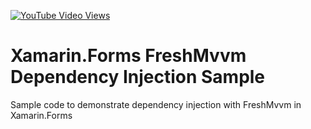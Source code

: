 [![YouTube Video Views](https://img.shields.io/youtube/views/amIniAY8VxI?style=social)](https://youtu.be/amIniAY8VxI)

# Xamarin.Forms FreshMvvm Dependency Injection Sample
Sample code to demonstrate dependency injection with FreshMvvm in Xamarin.Forms
